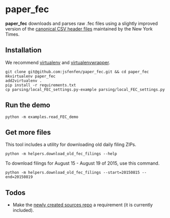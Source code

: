 # paper_fec
**paper_fec** downloads and parses raw .fec files using a slightly improved version of the [canonical CSV header files](https://github.com/dwillis/fech-sources) maintained by the New York Times.

## Installation
We recommend [virtualenv](https://virtualenv.pypa.io/en/latest/) and [virtualenvwrapper](https://virtualenvwrapper.readthedocs.org/en/latest/).

```
git clone git@github.com:jsfenfen/paper_fec.git && cd paper_fec
mkvirtualenv paper_fec
add2virtualenv .
pip install -r requirements.txt
cp parsing/local_FEC_settings.py-example parsing/local_FEC_settings.py
```

## Run the demo
```
python -m examples.read_FEC_demo
```

## Get more files
This tool includes a utility for downloading old daily filing ZIPs.

```python -m helpers.download_old_fec_filings --help```

To download filings for August 15 - August 19 of 2015, use this command.

```
python -m helpers.download_old_fec_filings --start=20150815 --end=20150819
```

## Todos
* Make the [newly created sources repo](https://github.com/dwillis/fech-sources) a requirement (it is currently included).
